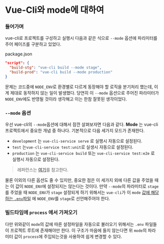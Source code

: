 # Vue-Cli와 mode에 대하여

### 들어가며
vue-cli로 프로젝트를 구성하고 실행시 다음과 같은 식으로 `--mode` 옵션에 파리미터를 주어 페이즈를 구분하고 있었다.

package.json
```json
"script": {
  "build-stg": "vue-cli build --mode stage",
  "build-prod": "vue-cli build --mode production"
}
```

문제는 코드중에 `NODE_ENV`로 환경별로 다르게 동장해야 할 로직을 분기처리 했는데, 이게 제대로 동작하지 않는 일이 발생했다. 당연히 이 `--mode` 옵션으로 주어진 파라미터가 `NODE_ENV`에도 반영될 것이라 생각해고 이는 한참 잘못된 생각이었다.

### `--mode` 옵션
우선 vue-cli의 `--mode`옵션에 대해서 잠깐 살펴보자면 다음과 같다.
**Mode** 는 vue-cli 프로젝트에서 중요한 개념 중 하나다. 기본적으로 다음 세가지 모드가 존재한다.

- `development` 는 `vue-cli-service serve` 로 실행시 자동으로 설정된다.
- `test` 는`vue-cli-service test:unit`로 실생시 자동으로 설정된다.
- `production` 는 `vue-cli-service build` 또는 `vue-cli-service test:e2e` 로 실행시 자동으로 설정된다.

> 레퍼런스는 [여기](https://cli.vuejs.org/guide/mode-and-env.html#modes-and-environment-variables)를 참고한다.

물론 이외의 다른 옵션도 줄 수 있지만, 중요한 점은 이 세가지 외에 다른 값을 주었을 때는 이 값이 `NODE_ENV`에 설정되지는 않는다는 것이다. 만약 `--mode`의 파라미터로 `stage`를 주었을 때 `NODE_ENV`가 `stage` 설정되게 하기 위해서는 `vue-cli`가 이 `mode` [값에 해당하는 `.env`파일](https://cli.vuejs.org/guide/mode-and-env.html#environment-variables) 에 `NODE_ENV`를 `stage`로 선언해주어야 한다.

### 빌드타임에 `process` 에서 가져오기
다만 위와같이 `mode`의 값에 따른 설정파일을 자동으로 불러오기 위해서는 `.env` 파일들이 프로젝트 루트에 존재해야만 한다. 이 구조가 마음에 들지 않는다면 위 `mode`의 파라미터 값이 `process`에 주입되는것을 사용하여 쉽게 변경할 수 있다.
